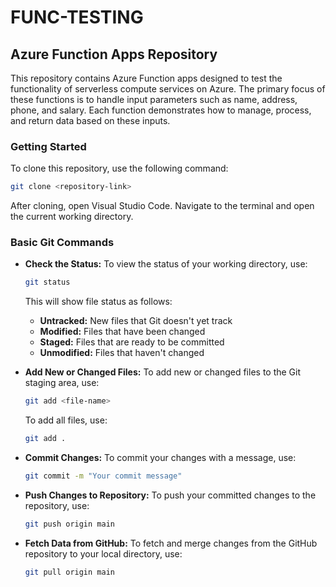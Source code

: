 # FUNC-TESTING

## Azure Function Apps Repository

This repository contains Azure Function apps designed to test the functionality of serverless compute services on Azure. The primary focus of these functions is to handle input parameters such as name, address, phone, and salary. Each function demonstrates how to manage, process, and return data based on these inputs.

### Getting Started

To clone this repository, use the following command:

```bash
git clone <repository-link>
```

After cloning, open Visual Studio Code. Navigate to the terminal and open the current working directory.

### Basic Git Commands

- **Check the Status:**
  To view the status of your working directory, use:
  ```bash
  git status
  ```
  This will show file status as follows:
  - **Untracked:** New files that Git doesn't yet track
  - **Modified:** Files that have been changed
  - **Staged:** Files that are ready to be committed
  - **Unmodified:** Files that haven't changed

- **Add New or Changed Files:**
  To add new or changed files to the Git staging area, use:
  ```bash
  git add <file-name>
  ```
  To add all files, use:
  ```bash
  git add .
  ```

- **Commit Changes:**
  To commit your changes with a message, use:
  ```bash
  git commit -m "Your commit message"
  ```

- **Push Changes to Repository:**
  To push your committed changes to the repository, use:
  ```bash
  git push origin main
  ```

- **Fetch Data from GitHub:**
  To fetch and merge changes from the GitHub repository to your local directory, use:
  ```bash
  git pull origin main
  ```




